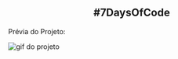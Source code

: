 <h2 style="text-align: center;">#7DaysOfCode</h2>

<p>Prévia do Projeto: </p>

<img src="./gif.gif" alt="gif do projeto">



